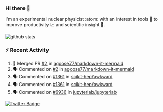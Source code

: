 ### Hi there 👋 

I'm an experimental nuclear physicist :atom: with an interest in tools :wrench: to improve productivity :chart_with_upwards_trend: and scientific insight :telescope:.

![github stats](https://github-readme-stats.vercel.app/api?username=agoose77&show_icons=true&hide_rank=true&hide_title=true&bg_color=30,e76445,904e95&text_color=efe3ec&icon_color=efe3ec)
<!--
**agoose77/agoose77** is a ✨ _special_ ✨ repository because its `README.md` (this file) appears on your GitHub profile.

Here are some ideas to get you started:

- 🔭 I’m currently working on ...
- 🌱 I’m currently learning ...
- 👯 I’m looking to collaborate on ...
- 🤔 I’m looking for help with ...
- 💬 Ask me about ...
- 📫 How to reach me: ...
- 😄 Pronouns: ...
- ⚡ Fun fact: ...
-->

### :zap: Recent Activity
<!--START_SECTION:activity-->
1. 🎉 Merged PR [#2](https://github.com/agoose77/markdown-it-mermaid/pull/2) in [agoose77/markdown-it-mermaid](https://github.com/agoose77/markdown-it-mermaid)
2. 🗣 Commented on [#2](https://github.com/agoose77/markdown-it-mermaid/issues/2) in [agoose77/markdown-it-mermaid](https://github.com/agoose77/markdown-it-mermaid)
3. 🗣 Commented on [#1361](https://github.com/scikit-hep/awkward/issues/1361) in [scikit-hep/awkward](https://github.com/scikit-hep/awkward)
4. 🗣 Commented on [#1361](https://github.com/scikit-hep/awkward/issues/1361) in [scikit-hep/awkward](https://github.com/scikit-hep/awkward)
5. 🗣 Commented on [#6936](https://github.com/jupyterlab/jupyterlab/issues/6936) in [jupyterlab/jupyterlab](https://github.com/jupyterlab/jupyterlab)
<!--END_SECTION:activity-->


[![Twitter Badge](https://img.shields.io/twitter/follow/agoose77?style=flat-square&logo=Twitter&logoColor=white&color=cornflowerblue)](https://twitter.com/agoose77)

